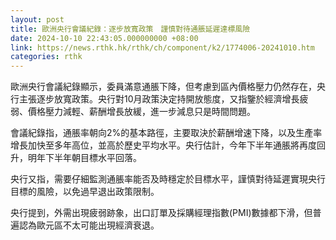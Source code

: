 ```yaml
---
layout: post
title: 歐洲央行會議紀錄：逐步放寬政策　謹慎對待通脹延遲達標風險
date: 2024-10-10 22:43:05.000000000 +08:00
link: https://news.rthk.hk/rthk/ch/component/k2/1774006-20241010.htm
categories: rthk
---
```


歐洲央行會議紀錄顯示，委員滿意通脹下降，但考慮到區內價格壓力仍然存在，央行主張逐步放寬政策。央行對10月政策決定持開放態度，又指鑒於經濟增長疲弱、價格壓力減輕、薪酬增長放緩，進一步減息只是時間問題。

會議紀錄指，通脹率朝向2%的基本路徑，主要取決於薪酬增速下降，以及生產率增長加快至多年高位，並高於歷史平均水平。央行估計，今年下半年通脹將再度回升，明年下半年朝目標水平回落。

央行又指，需要仔細監測通脹率能否及時穩定於目標水平，謹慎對待延遲實現央行目標的風險，以免過早退出政策限制。

央行提到，外需出現疲弱跡象，出口訂單及採購經理指數(PMI)數據都下滑，但普遍認為歐元區不太可能出現經濟衰退。
